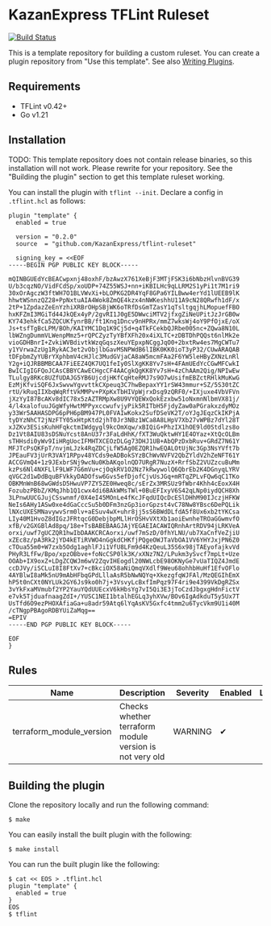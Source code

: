 # KazanExpress TFLint Ruleset
[![Build Status](https://github.com/KazanExpress/tflint-ruleset/workflows/build/badge.svg?branch=main)](https://github.com/KazanExpress/tflint-ruleset/actions)

This is a template repository for building a custom ruleset. You can create a plugin repository from "Use this template". See also [Writing Plugins](https://github.com/terraform-linters/tflint/blob/master/docs/developer-guide/plugins.md).

## Requirements

- TFLint v0.42+
- Go v1.21

## Installation

TODO: This template repository does not contain release binaries, so this installation will not work. Please rewrite for your repository. See the "Building the plugin" section to get this template ruleset working.

You can install the plugin with `tflint --init`. Declare a config in `.tflint.hcl` as follows:

```hcl
plugin "template" {
  enabled = true

  version = "0.2.0"
  source  = "github.com/KazanExpress/tflint-ruleset"

  signing_key = <<EOF
-----BEGIN PGP PUBLIC KEY BLOCK-----

mQINBGUEdYcBEACwpxnj48oxhF/bzAwzX761XeBjF3MTjFSK3i6bNbzHlvnBVG39
U/b3cqzNO/VidFCdSp/xoUDP+74Z55WSJ+nn+iKBILHc9qLLRM2S1yPi1t7M1ri9
30xOrAgczW3ftWH7O1BLVWvXi+bLOPKG2DR4YqF8GPa6YILBww4erYd1lUEEB9lK
hhwtWSnnzQZ28+PpNxtuAIA4Wok8ZmQE4kzx4nNWKeshhU11A9cN28QRwfh1dF/x
2tP+1ZpdazZeEnYzhiXRBrOHpSBjWK6oTRfDsGmTZasY1qTsltgqjhLMopuefFBO
hxKFZmI3MGiTd44JkQEx4yP/2gvRI1J0gE5DWwciMTV2jfxgZiNeUPitJzJrGB0w
KY743ehkfCa5ZQCUKfynrBB/ft1Knq1Dncv9nHPRx/mmZ7wksWj4oY9PfOjxE/oX
Js+tsfTgBcLPM/BOh/KAIYMC1Dq1K9Cj5d+q4TkFCekbQJRbe005nc+ZQwa8N10L
lbWZngDummVLWenpMmz5+rQPCZyzTyYBfXFh20x4iXLTC+zDBTDhPQQst6nlMk2e
vioGDHBnrI+ZvkiWVBdivtkWzqGqszXeuYEpxpNCggJqO0+2bxtRw4es7MgCWTu7
y1YVrwaZzUg1RykAC3et2vObjlbGavMSNPWdB6lIBK0KK0ioT3yP32/CUwARAQAB
tDFpbmZyYUBrYXphbmV4cHJlc3MudGVjaCA8aW5mcmFAa2F6YW5leHByZXNzLnRl
Y2g+iQJRBBMBCAA7FiEEZ4QK7UQ1feIy0SlXgKK8Yv7sH+4FAmUEdYcCGwMFCwkI
BwICIgIGFQoJCAsCBBYCAwECHgcCF4AACgkQgKK8Yv7sH+4zChAAm2Qig/NPIwEw
TLulgy8RKc8UZfUDAJG5YB6UjcdjHKfCqHteRMJ7s9O7wUsifmEBZctRHlkMuKwG
EzMjKfviSQF6JxSwvwYgvvttkCXpeuq3C7hwBepaxYY1rSW43mmur+SZ/5S30tZC
rtU/kRuqIIXbqWqRftVkMMPv+PXpKxTbHIVpWjrxDsg9zQRF0/+IXjuxe4VbVFVn
jXzYyI87BcAKv8dIC78x5zAZTRMpXw8U9VYQEWxQokEzxbw51oNxmnNlbmVX81j/
4/l4xalofuuJGgWfyHwtMPPyxccwufvjyPik5RITbH5FjdyZaw0aPGrakxzdyMOz
y33Wr5AAHASDPG6pPH6pBM947PL0FVAIwKokx2SufDSeVK2T/oYJgJEqzCkIKPjA
tyDYzNhCT2jNzFTY05xHtpKtd2jhT0Jr3NBz1WCa8A8LHpV7Xb27vWPBz7dYl28T
xJZKv3ESisKuhHFqkctmIWdgygl9kcOmXqw/xBIQiG+PhzIX1hOE9ld0Stdlzs8o
Dz1Vt8AIU83sDSNuYcst8AnU37r3FaLdHhK/fXT3WuQktwHY1E4OYaz+XtQcOLBm
sTHHsdi0yWv9IiHRgUocIFMHTXCEOzDLGg73DHJ1UB+AbQPzDxbRuv+GRdZ7N61Y
MFJTcPsQKFpT/nvjmLJzk4RqZDCjLfW5Ag0EZQR1hwEQALOtUjNc3Gp3NsYVft7b
JPEauFV3jUrR3VAY1RPpv48YCds9eADBokSYzBChWvNVFV2QbZYldV2hZeNFT61Y
ACCGVmQ4+1z9JExbrSNj9wcNu0KbAKqolnQD7URgR7NuzX+RrfSbZ2VUZzcuBuMm
kzPs6Nl4NXFLlF9LWF7G6mVu+cjOqkRV1O2Nz7kRwywolQ6QbrEb2K4DGnyqLYRV
qVGC2d1wDdBquBFVkkyDADOfsw6Gvs5efDjofCjvUsJGq+mRTqZPLvFQw6qC1TKo
OBKMnWnB68wGWdsD5HwuVP7ZY5ZE0Hweq8c/sErZx3MRSUz9fWbr4Khh4cEoxX4H
FozubzPBbZ/KMqJhb1Q1cwx4di6BAkWMsTWl+0BuEFIxyV6S42qLNp0iydQCH8Xh
3LPnwUUCGJujCSswnmf/0X4eI45MOnLe4fKcJFqdUIQcDcESlDHhM90IJczjHFKW
NeIs6AHy1ASw0xe4dGaCccSu5b0DFm3nzGp3iorGpzst4vC78Nw8YBsc6DePQLik
lNXcUXESMNavywvSrm0lv+aESuv4wX+uhr8jj5sS6BWdDLfdA5f8Ux6xb2tYKCsa
LIy40M1HvoZ8dIGzJFRtqcG0DebjbpMLlHrOSHvVXtXb1aoiEwnheTROaGGwmvfO
xfB/v2GXGBlAd8pq/18e+TsBABEBAAGJAjYEGAEIACAWIQRnhArtRDV94jLRKVeA
orxi/uwf7gUCZQR1hwIbDAAKCRCAorxi/uwf7mSzD/0fhYLNU/ub7XaCnfVeZjiU
xZEc8z/pA3Rk2jYD4kETiRVWO4nGgkdCHKfjPQgeOWJTaVbOA1VV6YHYJxjPN6Z0
cTOua55m0+W7zxb5Odg1aghlFJi1VfU8LFm9d4KzQeuL35S6x98jTAEyofajkvVd
PHyR3LfFw/Bpo/xpzOBbve+foNcCSP0lk3K/xXNz7N2/LPukm3ySvcf7mpLt+Uze
OOAb+IX9oxZ+LDgZCQWJm6wV2ZqvIHEogdl20NWLcbE98OKNyGe7vUaTIQZ4JmdE
ccDJVy/iSCLuI8I8FtXv7+cBkciOX58aNiQmqVXdlf9Weu68ohhbHuHf1EfvOFlo
4AYBlwI8aMk5nU9mAbHFbqGPdLllaAsR5bNwNQYq+XkezgfqWJFAl/MzQEGIhEmX
hP5t0nCXt0NYLUk2GY6Js9ko0h7j+3VsvyLcBxfImPqz97F4ri9e4399VkDgRZSx
3vYkFxaMVmubf2YP2YauYQdUUEcxV6kHbsYg7vI5Qi3E3jToCzdJbgxgHdnFictV
e7vk5TjduafnaagZdI+/YUSC1NEI1btalhEGLq3yhXVw/BOv6IgAdkduT5y5Ux7T
UsTfd6O9ezPHOXAfiaGa+u8adr59Atq6lYqAsKV5Gxfc4tmm2u6TycVkm9U1i40M
/cTNgpPBAgoRDBYUiZaMqg==
=EPIV
-----END PGP PUBLIC KEY BLOCK-----

EOF
}
```

## Rules

|Name|Description|Severity|Enabled|Link|
| --- | --- | --- | --- | --- |
|terraform_module_version| Checks whether terraform module version is not very old|WARNING|✔||

## Building the plugin

Clone the repository locally and run the following command:

```
$ make
```

You can easily install the built plugin with the following:

```
$ make install
```

You can run the built plugin like the following:

```
$ cat << EOS > .tflint.hcl
plugin "template" {
  enabled = true
}
EOS
$ tflint
```
